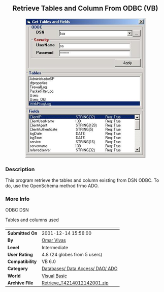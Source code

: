 ﻿<div align="center">

## Retrieve Tables and Column From ODBC \(VB\)

<img src="PIC20011214172014167.jpg">
</div>

### Description

This program retrieve the tables and column existing from DSN ODBC. To do, use the OpenSchema method frmo ADO.
 
### More Info
 
ODBC DSN

Tables and columns used


<span>             |<span>
---                |---
**Submitted On**   |2001-12-14 15:56:00
**By**             |[Omar Vivas](https://github.com/Planet-Source-Code/PSCIndex/blob/master/ByAuthor/omar-vivas.md)
**Level**          |Intermediate
**User Rating**    |4.8 (24 globes from 5 users)
**Compatibility**  |VB 6\.0
**Category**       |[Databases/ Data Access/ DAO/ ADO](https://github.com/Planet-Source-Code/PSCIndex/blob/master/ByCategory/databases-data-access-dao-ado__1-6.md)
**World**          |[Visual Basic](https://github.com/Planet-Source-Code/PSCIndex/blob/master/ByWorld/visual-basic.md)
**Archive File**   |[Retrieve\_T4214012142001\.zip](https://github.com/Planet-Source-Code/omar-vivas-retrieve-tables-and-column-from-odbc-vb__1-29782/archive/master.zip)








